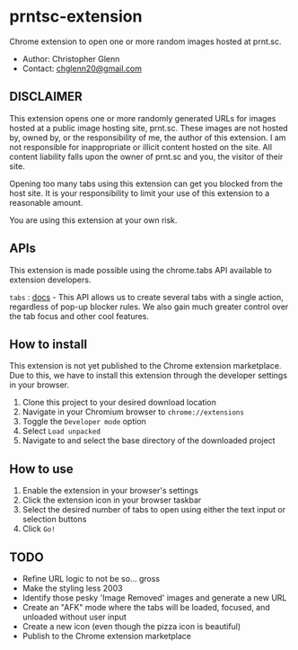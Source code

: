 # prntsc-extension
Chrome extension to open one or more random images hosted at prnt.sc.

- Author: Christopher Glenn
- Contact: chglenn20@gmail.com

## DISCLAIMER
This extension opens one or more randomly generated URLs for images hosted at a public image hosting site, prnt.sc. These images are not hosted by, owned by, or the responsibility of me, the author of this extension. I am not responsible for inappropriate or illicit content hosted on the site. All content liability falls upon the owner of prnt.sc and you, the visitor of their site. 

Opening too many tabs using this extension can get you blocked from the host site. It is your responsibility to limit your use of this extension to a reasonable amount. 

You are using this extension at your own risk. 

## APIs
This extension is made possible using the chrome.tabs API available to extension developers. 

`tabs` : [docs](https://developer.chrome.com/docs/extensions/reference/tabs/) - This API allows us to create several tabs with a single action, regardless of pop-up blocker rules. We also gain much greater control over the tab focus and other cool features.

## How to install
This extension is not yet published to the Chrome extension marketplace. Due to this, we have to install this extension through the developer settings in your browser. 

1. Clone this project to your desired download location
1. Navigate in your Chromium browser to `chrome://extensions`
1. Toggle the `Developer mode` option
1. Select `Load unpacked` 
1. Navigate to and select the base directory of the downloaded project

## How to use
1. Enable the extension in your browser's settings
1. Click the extension icon in your browser taskbar
1. Select the desired number of tabs to open using either the text input or selection buttons
1. Click `Go!`

## TODO
- Refine URL logic to not be so... gross
- Make the styling less 2003
- Identify those pesky 'Image Removed' images and generate a new URL
- Create an "AFK" mode where the tabs will be loaded, focused, and unloaded without user input
- Create a new icon (even though the pizza icon is beautiful)
- Publish to the Chrome extension marketplace
